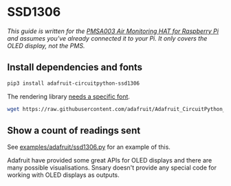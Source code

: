 # SSD1306

_This guide is written for the [PMSA003 Air Monitoring HAT for Raspberry Pi](https://thepihut.com/products/air-monitoring-hat-for-raspberry-pi-pmsa003) and assumes you've already connected it to your Pi. It only covers the OLED display, not the PMS._

## Install dependencies and fonts

```sh
pip3 install adafruit-circuitpython-ssd1306
```

The rendering library [needs a specific font](https://github.com/adafruit/Adafruit_CircuitPython_framebuf/blob/043d8a75004d81e0326a6ac42ca4f71d1de94ac4/adafruit_framebuf.py#L383
).

```sh
wget https://raw.githubusercontent.com/adafruit/Adafruit_CircuitPython_framebuf/main/examples/font5x8.bin
```

## Show a count of readings sent

See [examples/adafruit/ssd1306.py](../../examples/adafruit/ssd1306.py) for an example of this.

Adafruit have provided some great APIs for OLED displays and there are many possible visualisations. Snsary doesn't provide any special code for working with OLED displays as outputs.
